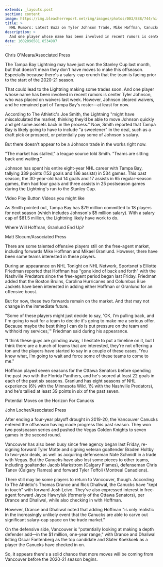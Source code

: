 ```yaml
--- 
extends: _layouts.post 
section: content 
image: https://img.bleacherreport.net/img/images/photos/003/888/744/hi-res-7be6f663f79671113bb91abfae35a27f_crop_exact.jpg?w=1200&h=1200&q=75 
title: > 
  NHL Rumors: Latest Buzz on Tyler Johnson Trade, Mike Hoffman, Canucks 
description: > 
  And one player whose name has been involved in recent rumors is center Tyler Johnson, who was placed on waivers last week.Johnson has spent his entire eight-year NHL career with Tampa Bay, tallying 339 points (153 goals and 186 assists) in 534 games.Matt Slocum/Associated PressThere are some talented offensive players still on the free-agent market, including forwards Mike Hoffman and Mikael Granlund.Potential Moves on the Horizon For CanucksJohn Locher/Associated PressAfter ending a four-year playoff drought in 2019-20, the Vancouver Canucks entered the offseason having made progress this past season.So, it appears there's a solid chance that more moves will be coming from Vancouver before the 2020-21 season begins. 
date: 1602896581.8534987 
--- 
```

Chris O'Meara/Associated Press

The Tampa Bay Lightning may have just won the Stanley Cup last month, but that doesn't mean they don't have moves to make this offseason. Especially because there's a salary-cap crunch that the team is facing prior to the start of the 2020-21 season.

That could lead to the Lightning making some trades soon. And one player whose name has been involved in recent rumors is center Tyler Johnson, who was placed on waivers last week. However, Johnson cleared waivers, and he remained part of Tampa Bay's roster—at least for now.

According to The Athletic's Joe Smith, the Lightning "might have miscalculated the market, thinking they’d be able to move Johnson quickly and get some assets back in the process." Now, Smith reported that Tampa Bay is likely going to have to include "a sweetener" in the deal, such as a draft pick or prospect, or potentially pay some of Johnson's salary.

But there doesn't appear to be a Johnson trade in the works right now.

"The market has stalled," a league source told Smith. "Teams are sitting back and waiting."

Johnson has spent his entire eight-year NHL career with Tampa Bay, tallying 339 points (153 goals and 186 assists) in 534 games. This past season, the 30-year-old had 14 goals and 17 assists in 65 regular-season games, then had four goals and three assists in 25 postseason games during the Lightning's run to the Stanley Cup.

Video Play Button Videos you might like

As Smith pointed out, Tampa Bay has $79 million committed to 18 players for next season (which includes Johnson's $5 million salary). With a salary cap of $81.5 million, the Lightning likely have work to do.

Where Will Hoffman, Granlund End Up?

Matt Slocum/Associated Press

There are some talented offensive players still on the free-agent market, including forwards Mike Hoffman and Mikael Granlund. However, there have been some teams interested in these players.

During an appearance on NHL Tonight on NHL Network, Sportsnet's Elliotte Friedman reported that Hoffman has "gone kind of back and forth" with the Nashville Predators since the free-agent period began last Friday. Friedman added that the Boston Bruins, Carolina Hurricanes and Columbus Blue Jackets have been interested in adding either Hoffman or Granlund for an offensive boost.

But for now, these two forwards remain on the market. And that may not change in the immediate future.

"Some of these players might just decide to say, 'OK, I'm pulling back, and I'm going to wait for a team to decide it's going to make me a serious offer. Because maybe the best thing I can do is put pressure on the team and withhold my services,'" Friedman said during his appearance.

"I think these guys are grinding away, I hesitate to put a timeline on it, but I think there are a bunch of teams that are interested, they're not offering a ton and the players have started to say in a couple of these cases, 'You know what, I'm going to wait and force some of these teams to come to me."

Hoffman played seven seasons for the Ottawa Senators before spending the past two with the Florida Panthers, and he's scored at least 22 goals in each of the past six seasons. Granlund has eight seasons of NHL experience (6½ with the Minnesota Wild, 1½ with the Nashville Predators), and he's tallied at least 39 points in six of the past seven.

Potential Moves on the Horizon For Canucks

John Locher/Associated Press

After ending a four-year playoff drought in 2019-20, the Vancouver Canucks entered the offseason having made progress this past season. They won two postseason series and pushed the Vegas Golden Knights to seven games in the second round.

Vancouver has also been busy since free agency began last Friday, re-signing forward Tyler Motte and signing veteran goaltender Braden Holtby to two-year deals, as well as acquiring defenseman Nate Schmidt in a trade with Vegas. But the Canucks have also lost some pieces to other teams, including goaltender Jacob Markstrom (Calgary Flames), defenseman Chris Tanev (Calgary Flames) and forward Tyler Toffoli (Montreal Canadiens).

There still may be some players to return to Vancouver, though. According to The Athletic's Thomas Drance and Rick Dhaliwal, the Canucks have "kept in touch" with forward Josh Leivo. They've also expressed interest in free-agent forward Jayce Hawryluk (formerly of the Ottawa Senators), per Drance and Dhaliwal, while also checking in with Hoffman.

However, Drance and Dhaliwal noted that adding Hoffman "is only realistic in the increasingly unlikely event that the Canucks are able to carve out significant salary-cap space on the trade market."

On the defensive side, Vancouver is "potentially looking at making a depth defender add—in the $1 million, one-year range," with Drance and Dhaliwal listing Oscar Fantenberg as the top candidate and Slater Koekkoek as a player the Canucks have checked in on.

So, it appears there's a solid chance that more moves will be coming from Vancouver before the 2020-21 season begins.